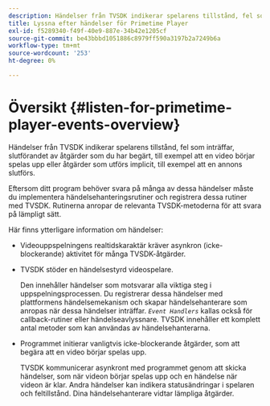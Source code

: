 ```yaml
---
description: Händelser från TVSDK indikerar spelarens tillstånd, fel som inträffar, slutförandet av åtgärder som du har begärt, till exempel att en video börjar spelas upp eller åtgärder som utförs implicit, till exempel att en annons slutförs.
title: Lyssna efter händelser för Primetime Player
exl-id: f5289340-f49f-40e9-887e-34b42e1205cf
source-git-commit: be43bbbd1051886c8979ff590a3197b2a7249b6a
workflow-type: tm+mt
source-wordcount: '253'
ht-degree: 0%

---
```


# Översikt {#listen-for-primetime-player-events-overview}

Händelser från TVSDK indikerar spelarens tillstånd, fel som inträffar, slutförandet av åtgärder som du har begärt, till exempel att en video börjar spelas upp eller åtgärder som utförs implicit, till exempel att en annons slutförs.

Eftersom ditt program behöver svara på många av dessa händelser måste du implementera händelsehanteringsrutiner och registrera dessa rutiner med TVSDK. Rutinerna anropar de relevanta TVSDK-metoderna för att svara på lämpligt sätt.

Här finns ytterligare information om händelser:

* Videouppspelningens realtidskaraktär kräver asynkron (icke-blockerande) aktivitet för många TVSDK-åtgärder.
* TVSDK stöder en händelsestyrd videospelare.

   Den innehåller händelser som motsvarar alla viktiga steg i uppspelningsprocessen. Du registrerar dessa händelser med plattformens händelsemekanism och skapar händelsehanterare som anropas när dessa händelser inträffar. *`Event Handlers`* kallas också för callback-rutiner eller händelseavlyssnare. TVSDK innehåller ett komplett antal metoder som kan användas av händelsehanterarna.
* Programmet initierar vanligtvis icke-blockerande åtgärder, som att begära att en video börjar spelas upp.

   TVSDK kommunicerar asynkront med programmet genom att skicka händelser, som när videon börjar spelas upp och en händelse när videon är klar. Andra händelser kan indikera statusändringar i spelaren och feltillstånd. Dina händelsehanterare vidtar lämpliga åtgärder.
